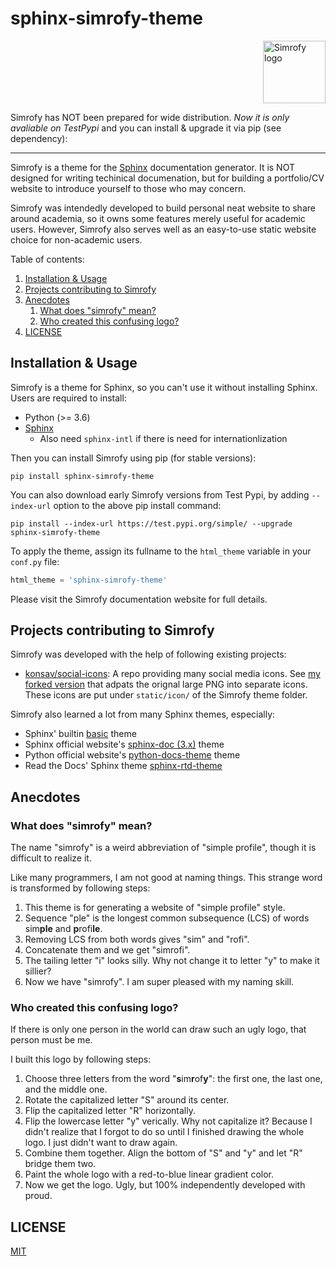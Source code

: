 # sphinx-simrofy-theme <!-- omit in toc -->

<img src="./logo.png" alt="Simrofy logo" width="100" style="display: block; margin-left: auto; mergin-right: auto">

Simrofy has NOT been prepared for wide distribution. *Now it is only avaliable on TestPypi* and you can install \& upgrade it via pip (see dependency):

-----

Simrofy is a theme for the [Sphinx](https://www.sphinx-doc.org/) documentation generator. It is NOT designed for writing techinical documenation, but for building a portfolio/CV website to introduce yourself to those who may concern. 

Simrofy was intendedly developed to build personal neat website to share around academia, so it owns some features merely useful for academic users. However, Simrofy also serves well as an easy-to-use static website choice for non-academic users.

Table of contents:
1. [Installation \& Usage](#installation--usage)
2. [Projects contributing to Simrofy](#projects-contributing-to-simrofy)
3. [Anecdotes](#anecdotes)
   1. [What does "simrofy" mean?](#what-does-simrofy-mean)
   2. [Who created this confusing logo?](#who-created-this-confusing-logo)
4. [LICENSE](#license)


## Installation \& Usage

Simrofy is a theme for Sphinx, so you can't use it without installing Sphinx. Users are required to install:

- Python (>= 3.6)
- [Sphinx](https://www.sphinx-doc.org/)
  - Also need `sphinx-intl` if there is need for internationlization

Then you can install Simrofy using pip (for stable versions):

```
pip install sphinx-simrofy-theme
```

You can also download early Simrofy versions from Test Pypi, by adding `--index-url` option to the above pip install command:

```
pip install --index-url https://test.pypi.org/simple/ --upgrade sphinx-simrofy-theme
```

To apply the theme, assign its fullname to the `html_theme` variable in your `conf.py` file:

```python
html_theme = 'sphinx-simrofy-theme'
```

Please visit the Simrofy documentation website for full details.


## Projects contributing to Simrofy

Simrofy was developed with the help of following existing projects:

* [konsav/social-icons](https://github.com/konsav/social-icons): A repo providing many social media icons. See [my forked version](https://github.com/wklchris/social-icons) that adpats the orignal large PNG into separate icons. These icons are put under `static/icon/` of the Simrofy theme folder.

Simrofy also learned a lot from many Sphinx themes, especially:

* Sphinx' builtin [basic](https://github.com/sphinx-doc/sphinx/tree/3.x/sphinx/themes/basic) theme
* Sphinx official website's [sphinx-doc (3.x)](https://github.com/sphinx-doc/sphinx/tree/3.x/doc) theme
* Python official website's [python-docs-theme](https://github.com/python/python-docs-theme) theme
* Read the Docs' Sphinx theme [sphinx-rtd-theme](https://github.com/readthedocs/sphinx_rtd_theme)


## Anecdotes

### What does "simrofy" mean?

The name "simrofy" is a weird abbreviation of "simple profile", though it is difficult to realize it. 

Like many programmers, I am not good at naming things. This strange word is transformed by following steps:

1. This theme is for generating a website of "simple profile" style.
2. Sequence "ple" is the longest common subsequence (LCS) of words sim**ple** and **p**rofi**le**.
3. Removing LCS from both words gives "sim" and "rofi".
4. Concatenate them and we get "simrofi".
5. The tailing letter "i" looks silly. Why not change it to letter "y" to make it sillier?
6. Now we have "simrofy". I am super pleased with my naming skill.


### Who created this confusing logo?

If there is only one person in the world can draw such an ugly logo, that person must be me. 

I built this logo by following steps:
1. Choose three letters from the word "**s**im**r**of**y**": the first one, the last one, and the middle one.
2. Rotate the capitalized letter "S" around its center.
3. Flip the capitalized letter "R" horizontally.
4. Flip the lowercase letter "y" verically. Why not capitalize it? Because I didn't realize that I forgot to do so until I finished drawing the whole logo. I just didn't want to draw again.
5. Combine them together. Align the bottom of "S" and "y" and let "R" bridge them two.
6. Paint the whole logo with a red-to-blue linear gradient color. 
7. Now we get the logo. Ugly, but 100% independently developed with proud. 


## LICENSE

[MIT](./LICENSE)
